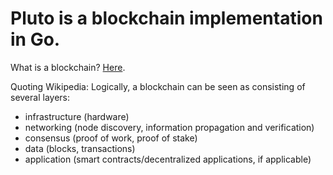 # Pluto is a blockchain implementation in Go.
What is a blockchain? [Here](https://en.wikipedia.org/wiki/Blockchain).

Quoting Wikipedia:
Logically, a blockchain can be seen as consisting of several layers:
- infrastructure (hardware)
- networking (node discovery, information propagation and verification)
- consensus (proof of work, proof of stake)
- data (blocks, transactions)
- application (smart contracts/decentralized applications, if applicable)